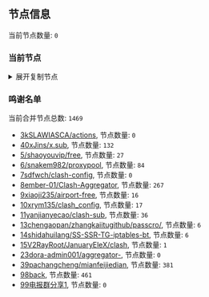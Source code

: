 
## 节点信息
当前节点数量: `0`
### 当前节点
<details>
  <summary>展开复制节点</summary>

    

</details>

### 鸣谢名单
当前合并节点总数: `1469`
- [3kSLAWIASCA/actions](https://github.com/kSLAWIASCA/actions), 节点数量: `0`
- [40xJins/x.sub](https://github.com/0xJins/x.sub), 节点数量: `132`
- [5/shaoyouvip/free](https://github.com/shaoyouvip/free), 节点数量: `27`
- [6/snakem982/proxypool](https://github.com/snakem982/proxypool), 节点数量: `84`
- [7sdfwch/clash-config](https://github.com/sdfwch/clash-config), 节点数量: `0`
- [8ember-01/Clash-Aggregator](https://github.com/ember-01/Clash-Aggregator), 节点数量: `267`
- [9xiaoji235/airport-free](https://github.com/xiaoji235/airport-free), 节点数量: `16`
- [10xrym135/clash_config](https://github.com/xrym135/clash_config), 节点数量: `17`
- [11yanjianyecao/clash-sub](https://github.com/yanjianyecao/clash-sub), 节点数量: `36`
- [13chengaopan/zhangkaiitugithub/passcro/](https://github.com/zhangkaiitugithub/passcro/), 节点数量: `6`
- [14shidahuilang/SS-SSR-TG-iptables-bt](https://github.com/shidahuilang/SS-SSR-TG-iptables-bt), 节点数量: `6`
- [15V2RayRoot/JanuaryEleX/clash](https://github.com/JanuaryEleX/clash), 节点数量: `1`
- [23dora-admin001/aggregator-](https://github.com/dora-admin001/aggregator-), 节点数量: `0`
- [39pachangcheng/mianfeijiedian](https://github.com/pachangcheng/mianfeijiedian), 节点数量: `381`
- [98back](https://github.com/firefoxmmx2/v2rayshare_subcription), 节点数量: `461`
- [99电报群分享1](https://github.com/cdddbc/getAirport), 节点数量: `0`


